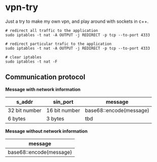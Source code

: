 # vpn-try

Just a try to make my own vpn, and play around with sockets in c++.

```
# redirect all traffic to the application
sudo iptables -t nat -A OUTPUT -j REDIRECT -p tcp --to-port 4333

# redirect particular trafic to the application
sudo iptables -t nat -A OUTPUT -j REDIRECT -p tcp --to-port 4333

# clear iptables
sudo iptables -t nat -F
```

## Communication protocol

**Message with network information**

| s_addr        | sin_port      | message                 |
|---------------|---------------|-------------------------|
| 32 bit number | 16 bit number | base68::encode(message) |
| 6 bytes       | 3 bytes       | tbd                     |

**Message without network information**

| message                 |
|-------------------------|
| base68::encode(message) |
